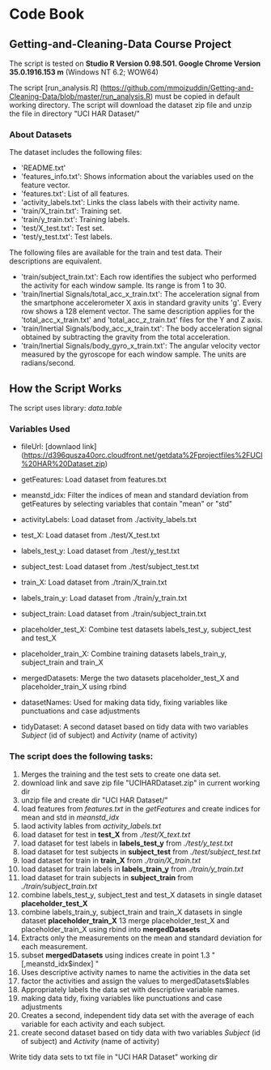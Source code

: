 # Code Book
## Getting-and-Cleaning-Data Course Project

The script is tested on **Studio R Version 0.98.501. Google Chrome Version 35.0.1916.153 m**  (Windows NT 6.2; WOW64) 

The script [run_analysis.R] (https://github.com/mmoizuddin/Getting-and-Cleaning-Data/blob/master/run_analysis.R) must be copied in default working directory. 
The script will download the dataset zip file and unzip the file in directory "UCI HAR Dataset/"

### About Datasets
The dataset includes the following files:

- 'README.txt'
- 'features_info.txt': Shows information about the variables used on the feature vector.
- 'features.txt': List of all features.
- 'activity_labels.txt': Links the class labels with their activity name.
- 'train/X_train.txt': Training set.
- 'train/y_train.txt': Training labels.
- 'test/X_test.txt': Test set.
- 'test/y_test.txt': Test labels.

The following files are available for the train and test data. Their descriptions are equivalent. 

- 'train/subject_train.txt': Each row identifies the subject who performed the activity for each window sample. Its range is from 1 to 30. 
- 'train/Inertial Signals/total_acc_x_train.txt': The acceleration signal from the smartphone accelerometer X axis in standard gravity units 'g'. Every row shows a 128 element vector. The same description applies for the 'total_acc_x_train.txt' and 'total_acc_z_train.txt' files for the Y and Z axis. 
- 'train/Inertial Signals/body_acc_x_train.txt': The body acceleration signal obtained by subtracting the gravity from the total acceleration. 
- 'train/Inertial Signals/body_gyro_x_train.txt': The angular velocity vector measured by the gyroscope for each window sample. The units are radians/second. 

## How the Script Works
The script uses library: *data.table*

### Variables Used
  * fileUrl:        [downlaod link] (https://d396qusza40orc.cloudfront.net/getdata%2Fprojectfiles%2FUCI%20HAR%20Dataset.zip) 
  
  * getFeatures:         Load dataset from features.txt
  * meanstd_idx:         Filter the indices of mean and standard deviation from getFeatures by selecting variables that contain "mean" or "std"    
  * activityLabels:      Load dataset from ./activity_labels.txt
  * test_X:              Load dataset from ./test/X_test.txt    
  * labels_test_y:       Load dataset from ./test/y_test.txt
  * subject_test:        Load dataset from ./test/subject_test.txt
  * train_X:             Load dataset from ./train/X_train.txt     
  * labels_train_y:      Load dataset from ./train/y_train.txt 
  * subject_train:       Load dataset from ./train/subject_train.txt
  * placeholder_test_X:  Combine test datasets labels_test_y, subject_test and test_X
  * placeholder_train_X: Combine training datasets labels_train_y, subject_train and train_X
  * mergedDatasets:      Merge the two datasets placeholder_test_X and placeholder_train_X using rbind
  * datasetNames:        Used for making data tidy, fixing variables like punctuations and case adjustments 
  * tidyDataset:         A second dataset based on tidy data with two variables *Subject* (id of subject) and *Activity* (name of activity)
  
### The script does the following tasks: 
1. Merges the training and the test sets to create one data set.
  1.  download link and save zip file "UCIHARDataset.zip" in current working dir
  2.  unzip file and create dir "UCI HAR Dataset/"
  3.  load features from *features.txt* in the *getFeatures* and create indices for mean and std in *meanstd_idx*
  4.  laod activity lables from *activity_labels.txt*
  5.  load dataset for test in **test_X** from *./test/X_text.txt*
  6.  load dataset for test labels in **labels_test_y** from *./test/y_test.txt*
  7.  load dataset for test subjects in **subject_test** from *./test/subject_test.txt*
  8.  load dataset for train in **train_X** from *./train/X_train.txt*
  9.  load dataset for train labels in **labels_train_y** from *./train/y_train.txt*
  10. load dataset for train subjects in **subject_train** from *./train/subject_train.txt*
  11. combine labels_test_y, subject_test and test_X datasets in single dataset **placeholder_test_X** 
  12. combine labels_train_y, subject_train and train_X datasets in single dataset **placeholder_train_X** 
  13 merge placeholder_test_X and placeholder_train_X using rbind into **mergedDatasets**
2. Extracts only the measurements on the mean and standard deviation for each measurement. 
  1.  subset **mergedDatasets** using indices create in point 1.3 " [,meanstd_idx$index] "
3. Uses descriptive activity names to name the activities in the data set
  1.  factor the activities and assign the values to mergedDatasets$lables
4. Appropriately labels the data set with descriptive variable names. 
  1.  making data tidy, fixing variables like punctuations and case adjustments 
5. Creates a second, independent tidy data set with the average of each variable for each activity and each subject.
  1. create second dataset based on tidy data with two variables *Subject* (id of subject) and *Activity* (name of activity)

Write tidy data sets to txt file in "UCI HAR Dataset" working dir 
